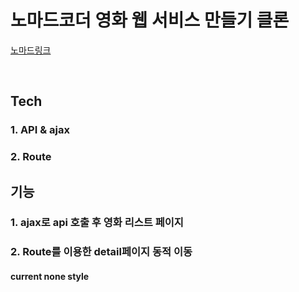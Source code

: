# 노마드코더 영화 웹 서비스 만들기 클론
[노마드링크](https://nomadcoders.co/react-for-beginners/lobby)

<br/>

## Tech
### 1. API & ajax
### 2. Route

## 기능
### 1. ajax로 api 호출 후 영화 리스트 페이지 
### 2. Route를 이용한 detail페이지 동적 이동

####  current none style